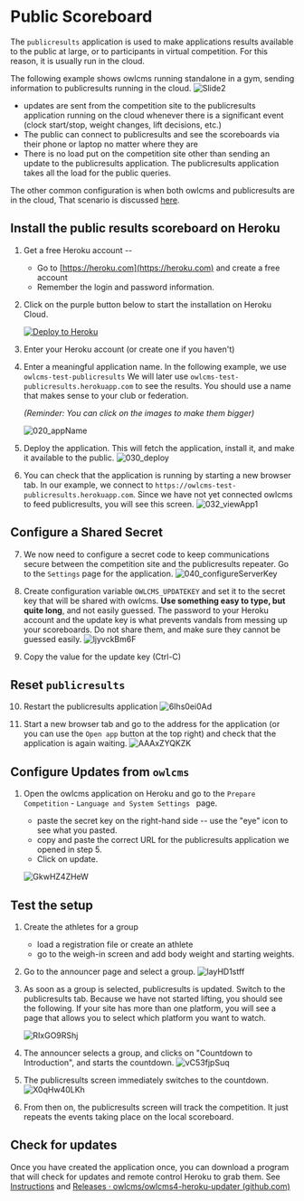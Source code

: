 # Public Scoreboard

The `publicresults` application is used to make applications results available to the public at large, or to participants in virtual competition. For this reason, it is usually run in the cloud.

The following example shows owlcms running standalone in a gym, sending information to publicresults running in the cloud.
![Slide2](img/PublicResults/CloudExplained/Slide2.SVG)

- updates are sent from the competition site to  the publicresults application running on the cloud whenever there is a significant event (clock start/stop, weight changes, lift decisions, etc.)  
- The public can connect to publicresults and  see the scoreboards via their phone or laptop no matter where they are
- There is no load put on the competition site other than sending an update to the publicresults application.  The publicresults application takes all the load for the public queries.

The other common configuration is when both owlcms and publicresults are in the cloud,  That scenario is discussed [here](VirtualOverview).

## Install the public results scoreboard on Heroku

1. Get a free Heroku account -- 

    - Go to [https://heroku.com](https://heroku.com) and create a free account
    - Remember the login and password information.

2. Click on the purple button below to start the installation on Heroku Cloud.

    [![Deploy to Heroku](https://www.herokucdn.com/deploy/button.png)](https://heroku.com/deploy?template=https://github.com/owlcms/owlcms-publicresults)

3. Enter your Heroku account (or create one if you haven't)

4. Enter a meaningful application name.  In the following example, we use `owlcms-test-publicresults` We will later use `owlcms-test-publicresults.herokuapp.com`  to see the results.  You should use a name that makes sense to your club or federation.

    *(Reminder: You can click on the images to make them bigger)*

    ![020_appName](img/PublicResults/020_appName.png)

5. Deploy the application. This will fetch the application, install it, and make it available to the public.
    ![030_deploy](img/PublicResults/030_deploy.png)

6. You can check that the application is running by starting a new browser tab. In our example, we connect to `https://owlcms-test-publicresults.herokuapp.com`.  Since we have not yet connected owlcms to feed publicresults, you will see this screen.
    ![032_viewApp1](img/PublicResults/032_viewApp1.png)
    

## Configure a Shared Secret

7. We now need to configure a secret code to keep communications secure between the competition site and the publicresults repeater.  Go to the `Settings` page for the application.
    ![040_configureServerKey](img/PublicResults/040_configureServerKey.png)

8. Create configuration variable `OWLCMS_UPDATEKEY` and set it to the secret key that will be shared with owlcms.  **Use something easy to type, but quite long**, and not easily guessed.  The  password to your Heroku account and the update key is what prevents vandals from messing up your scoreboards.  Do not share them, and make sure they cannot be guessed easily.
    ![ljyvckBm6F](img/PublicResults/Example/ljyvckBm6F.png)

9. Copy the value for the update key (Ctrl-C)

## Reset `publicresults`

10. Restart the publicresults application
    ![6Ihs0ei0Ad](img/PublicResults/Example/6Ihs0ei0Ad.png)

2. Start a new browser tab and go to the address for the application (or you can use the `Open app` button at the top right) and check that the application is again waiting.
     ![AAAxZYQKZK](img/PublicResults/Example/AAAxZYQKZK.png)

## Configure Updates from `owlcms`

1. Open the owlcms application on Heroku and go to the `Prepare Competition` - `Language and System Settings ` page.

     - paste the secret key on the right-hand side -- use the "eye" icon to see what you pasted.
     - copy and paste the correct URL for the publicresults application we opened in step 5.
     - Click on update.

     ![GkwHZ4ZHeW](img/PublicResults/Example/GkwHZ4ZHeW.png)

 ## Test the setup

1. Create the athletes for a group

     - load a registration file or create an athlete
     - go to the weigh-in screen and add body weight and starting weights.

2. Go to the announcer page and select a group.
     ![layHD1stff](img/PublicResults/Example/layHD1stff.png)

3. As soon as a group is selected, publicresults is updated.  Switch to the publicresults tab.   Because we have not started lifting, you should see the following.   If your site has more than one platform, you will see a page that allows you to select which platform you want to watch.

     ![RIxGO9RShj](img/PublicResults/Example/RIxGO9RShj.png)

5. The announcer selects a group, and clicks on "Countdown to Introduction", and starts the countdown.
     ![vC53fjpSuq](img/PublicResults/Example/vC53fjpSuq.png)

6. The publicresults screen immediately switches to the countdown.![X0qHw40LKh](img/PublicResults/Example/X0qHw40LKh.png)

7. From then on, the publicresults screen will track the competition. It just repeats the events taking place on the local scoreboard.

## Check for updates

Once you have created the application once, you can download a program that will check for updates and remote control Heroku to grab them.   See [Instructions](https://github.com/owlcms/owlcms-heroku-updater) and [Releases · owlcms/owlcms4-heroku-updater (github.com)](https://github.com/owlcms/owlcms4-heroku-updater/releases)

